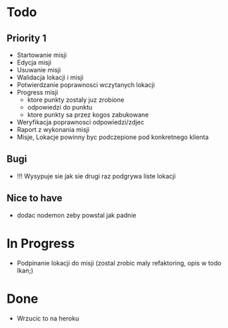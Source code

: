 Todo
===========================================

Priority 1
----------

* Startowanie misji
* Edycja misji
* Usuwanie misji
* Walidacja lokacji i misji
* Potwierdzanie poprawnosci wczytanych lokacji
* Progress misji
  - ktore punkty zostaly juz zrobione
  - odpowiedzi do punktu
  - ktore punkty sa przez kogos zabukowane
* Weryfikacja poprawnosci odpowiedzi/zdjec  
* Raport z wykonania misji
* Misje, Lokacje powinny byc podczepione pod konkretnego klienta
  
Bugi
-----

* !!! Wysypuje sie jak sie drugi raz podgrywa liste lokacji

Nice to have
------------

* dodac nodemon zeby powstal jak padnie 


In Progress
=======================================

* Podpinanie lokacji do misji (zostal zrobic maly refaktoring, opis w todo lkan;)


Done
=======================================

* Wrzucic to na heroku


